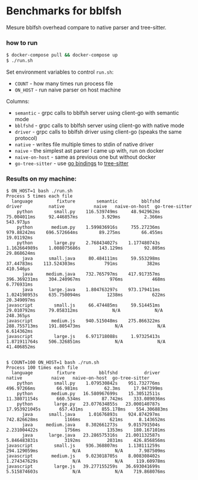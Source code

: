 # Benchmarks for bblfsh

Mesure bblfsh overhead compare to native parser and tree-sitter.

### how to run

```bash
$ docker-compose pull && docker-compose up
$ ./run.sh
```

Set environment variables to control `run.sh`:

* `COUNT` - how many times run process file
* `ON_HOST` - run naive parser on host machine

Columns:

* `semantic` - grpc calls to bblfsh server using client-go with semantic mode
* `bblfshd` - grpc calls to bblfsh server using client-go with native mode
* `driver` - grpc calls to bblfsh driver using client-go (speaks the same protocol)
* `native` - writes file multiple times to stdin of native driver
* `naive` - the simplest ast parser I came up with, run on docker
* `naive-on-host` - same as previous one but without docker
* `go-tree-sitter` - use [go bindings](https://github.com/smacker/go-tree-sitter) to [tree-sitter](https://github.com/tree-sitter/tree-sitter)

### Results on my machine:

```
$ ON_HOST=1 bash ./run.sh
Process 5 times each file
  language         fixture        semantic         bblfshd          driver          native           naive   naive-on-host  go-tree-sitter
    python        small.py    116.539749ms     48.942962ms     75.004011ms     92.446857ms         3.929ms         2.366ms       543.973µs
    python       medium.py    1.599836916s     755.27236ms     979.88242ms    696.572664ms        89.275ms        66.455ms      19.01192ms
    python        large.py    2.768434027s    1.177480743s    1.162664989s    1.008075686s       143.129ms        92.805ms     29.868624ms
      java      small.java     80.484111ms     59.553298ms      37.44783ms    113.524303ms           791ms           382ms       410.546µs
      java     medium.java    732.765797ms    417.917357ms    396.369231ms    304.240967ms           976ms           468ms      6.776931ms
      java      large.java    1.804763297s    973.179411ms    1.024198953s    635.750094ms          1238ms           622ms     20.349097ms
javascript        small.js     66.474485ms     59.514451ms     29.010792ms     79.058312ms             N/A             N/A       248.365µs
javascript       medium.js    940.515048ms    275.866322ms    288.755713ms    191.805473ms             N/A             N/A      6.614362ms
javascript        large.js    6.971718088s     1.97325413s    1.871911764s    506.326851ms             N/A             N/A     41.406852ms


$ COUNT=100 ON_HOST=1 bash ./run.sh
Process 100 times each file
  language         fixture         bblfshd          driver          native           naive   naive-on-host  go-tree-sitter
    python        small.py    1.079530842s    951.732776ms     496.97266ms        66.981ms          62.3ms     17.947399ms
    python       medium.py   16.580967699s    15.30512511s    11.38071154s       660.534ms        87.742ms    333.089036ms
    python        large.py   23.077634855s   23.000140787s   17.953921045s       657.431ms       855.178ms    554.306883ms
      java      small.java     1.01676893s    924.874297ms    742.826628ms          1166ms           621ms      8.143652ms
      java     medium.java    8.302661273s    9.015791504s    2.231004422s          1756ms          1353ms    180.167101ms
      java      large.java   23.286575316s   21.001132587s    5.846483831s          3192ms          2031ms    426.856856ms
javascript        small.js    936.368807ms    1.138111259s    294.129059ms             N/A             N/A      7.987509ms
javascript       medium.js    9.023018705s    8.008308402s    1.274347629s             N/A             N/A     119.60978ms
javascript        large.js   39.277155259s   36.693041699s    5.515874603s             N/A             N/A    719.868076ms
```
